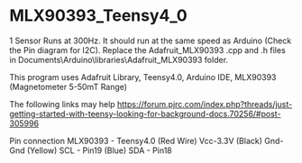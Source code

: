 # MLX90393_Teensy4_0
1 Sensor Runs at 300Hz. It should run at the same speed as Arduino (Check the Pin diagram for I2C).
Replace the Adafruit_MLX90393 .cpp and .h files in Documents\Arduino\libraries\Adafruit_MLX90393 folder.

This program uses Adafruit Library, Teensy4.0, Arduino IDE, MLX90393 (Magnetometer 5-50mT Range)

The following links may help
https://forum.pjrc.com/index.php?threads/just-getting-started-with-teensy-looking-for-background-docs.70256/#post-305996

Pin connection
MLX90393 - Teensy4.0
(Red Wire)    Vcc-3.3V
(Black)       Gnd-Gnd
(Yellow)      SCL - Pin19
(Blue)        SDA - Pin18

